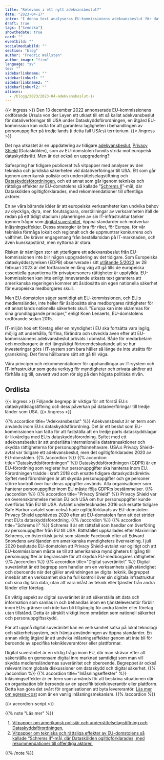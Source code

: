 ```yaml
---
title: "Relevans i ett nytt adekvansbeslut?"
date: "2023-04-17"
intro: "I denna text analyseras EU-kommissionens adekvansbeslut för dataöverföringar till USA och dess inverkan på europeiska verksamheter och medborgares rättigheter. Vi diskuterar även strategier för att säkerställa digital suveränitet och långsiktig hållbarhet i IT-miljöer för europeiska företag och myndigheter."
draft: true
tags: ["Svenska"]
showthedate: true
card: ""
eventbild: ""
socialmediabild: ""
section: "blog"
author: "Fredric Wallsten"
author_image: "firm"
language: "sv"
toc: ""
sidebarlinkname: ""
sidebarlinkurl: ""
sidebarlinkname2: ""
sidebarlinkurl2: ""
aliases:
  - /blogg/2023/2023-04-adekvansbeslut-1/
---
```


{{< ingress >}}
Den 13 december 2022 annonserade EU-kommissionens ordförande Ursula von der Leyen ett utkast till ett så kallat adekvansbeslut för dataöverföringar till USA under Dataskyddsförordningen, en åtgärd EU-kommission kan vidta för att garantera lagligheten i behandlingen av personuppgifter på tredje lands (i detta fall USA:s) territorium.
{{< /ingress >}}

Det nya utkastet är en uppdatering av tidigare [adekvansbeslut](#ordlista), [Privacy Shield](#ordlista) (Dataskölden), som av EU-domstolen funnits strida mot europeisk dataskyddsrätt. Men är det också en uppgradering?

Safespring har tidigare publicerat två vitpapper med analyser av den tekniska och juridiska säkerheten vid dataöverföringar till USA. Ett som går igenom amerikansk polisiär och underrättelselagstiftning och [Dataskyddsförordningen](#ordlista), och ett annat som går igenom tekniska och rättsliga effekter av EU-domstolens så kallade "[Schrems II](#ordlista)"-mål, där Dataskölden ogiltigförklarades, med rekommendationer till offentliga aktörer.

En av våra bärande idéer är att europeiska verksamheter kan undvika behov av olyckliga, dyra, men förutsägbara, omställningar av verksamheten ifall de redan på ett tidigt stadium i planeringen av sin IT-infrastruktur tänker igenom frågor som [digital suveränitet](#ordlista), öppna standarder och motverkar [inlåsningseffekter](#ordlista). Dessa strategier är bra för riket, för Europa, för vår tekniska förmåga lokalt och regionalt och de uppmuntrar konkurrens och valfrihet. De kräver engagemang från beställarsidan på IT-marknaden, och även kunskapstörst, men nyttorna är stora.

Risken är nämligen stor att ytterligare ett adekvansbeslut från EU-kommissionen inte blir någon uppgradering av det tidigare. Som Europeiska dataskyddsstyrelsen (EDPB) observerade i sitt [utlåtande 5/2023](https://edpb.europa.eu/system/files/2023-02/edpb_opinion52023_eu-us_dpf_en.pdf) av 28 februari 2023 är det fortfarande en lång väg att gå tills de europeiska essentiella garantierna för privatpersoners rättigheter är uppfyllda. EU-kommissionen kan inte enligt innevarande utkasts text garantera att amerikanska regeringen kommer att åsidosätta sin egen nationella säkerhet för europeiska medborgares skull.

Men EU-domstolen säger samtidigt att EU-kommissionen, och EU:s medlemsländer, inte heller får åsidosätta sina medborgares rättigheter för ett annat lands nationella säkerhets skull. "Europa kan inte skämmas för sina grundläggande principer," enligt Koen Lenaerts, EU-domstolens ordförande sedan 2015.

IT-miljön hos ett företag eller en myndighet i EU ska fortsätta vara laglig, möjlig att underhålla, förfina, förändra och utveckla även efter att EU-kommissionens adekvansbeslut prövats i domstol. Både för medarbetare och medborgare är det långsiktigt förtroendeskadande att se hur investeringar görs i IT-system som bara håller så länge de inte utsätts för granskning. Det finns hållbarare sätt att gå till väga.

Våra principer och rekommendationer för upphandlingar av IT-system och IT-infrastruktur som goda verktyg för myndigheter och privata aktörer att förhålla sig till, oavsett vad som rör sig på den högsta politiska nivån.

## Ordlista

{{< ingress >}}
Följande begrepp är viktiga för att förstå EU:s dataskyddslagstiftning och dess påverkan på dataöverföringar till tredje länder som USA.
{{< /ingress >}}

{{% accordion title="Adekvansbeslut" %}}
Adekvansbeslut är en term som används inom EU:s dataskyddsförordning.
Det är ett beslut som EU-kommissionen kan fatta för att fastställa att en tredje parts dataskyddslagar är likvärdiga med EU:s dataskyddsförordning.
Syftet med ett adekvansbeslut är att underlätta internationella datatransaktioner och skydda rättigheterna för personuppgiftsinnehavare.
USA:s Privacy Shield-avtal var tidigare ett adekvansbeslut, men det ogiltigförklarades 2020 av EU-domstolen.
{{% /accordion %}}
{{% accordion title="Dataskyddsförordningen" %}}
Dataskyddsförordningen (GDPR) är en EU-förordning som reglerar hur personuppgifter ska hanteras inom EU.
Förordningen trädde i kraft 2018 och ersatte tidigare dataskyddsdirektiv.
Syftet med förordningen är att skydda personuppgifter och ge personer större kontroll över hur deras uppgifter används.
Alla organisationer som hanterar personuppgifter inom EU måste följa GDPR:s bestämmelser.
{{% /accordion %}}
{{% accordion title="Privacy Shield" %}}
Privacy Shield var en överenskommelse mellan EU och USA om hur personuppgifter kunde överföras från EU till USA.
Avtalet undertecknades 2016 och ersatte tidigare Safe Harbor-avtalet som också hade ogiltigförklarats av EU-domstolen.
Privacy Shield upphävdes 2020 efter att EU-domstolen fann att det strider mot EU:s dataskyddsförordning.
{{% /accordion %}}
{{% accordion title="Schrems II" %}}
Schrems II är ett rättsfall som handlar om överföring av personuppgifter från EU till USA.
Rättsfallet uppkallades efter Maximilian Schrems, en österrikisk jurist som stämde Facebook efter att Edward Snowdens avslöjanden om amerikanska myndigheters övervakning.
I juli 2020 beslutade EU-domstolen att Privacy Shield-avtalet var ogiltigt och att EU-kommissionen måste se till att amerikanska myndigheters tillgång till personuppgifter är begränsade för att skydda EU-medborgares rättigheter.
{{% /accordion %}}
{{% accordion title="Digital suveränitet" %}}
Digital suveränitet är ett begrepp som handlar om en verksamhets självständighet och oberoende när det gäller användningen av digital teknik. Begreppet innebär att en verksamhet ska ha full kontroll över sin digitala infrastruktur och sina digitala data, utan att vara inlåst av teknik eller tjänster från andra länder eller företag.

En viktig aspekt av digital suveränitet är att säkerställa att data och information som samlas in och behandlas inom en tjänsteleverantör förblir inom EU:s gränser och inte kan bli tillgänglig för andra länder eller företag utan tillstånd. Detta är särskilt viktigt inom områden som nationell säkerhet och personuppgiftsskydd.

För att uppnå digital suveränitet kan en verksamhet satsa på lokal teknologi och säkerhetssystem, och främja användningen av öppna standarder. En annan viktig åtgärd är att undvika inlåsningseffekter genom att inte bli för beroende av specifika teknikleverantörer eller plattformar.

Digital suveränitet är en viktig fråga inom EU, där man strävar efter att säkerställa en gemensam digital inre marknad samtidigt som man vill skydda medlemsländernas suveränitet och oberoende. Begreppet är också relevant inom globala diskussioner om dataskydd och digital säkerhet.
{{% /accordion %}}
{{% accordion title="Inlåsningseffekter" %}}
Inlåsningseffekter är en term som används för att beskriva situationen där en organisation blir beroende av en specifik teknikleverantör eller plattform.
Detta kan göra det svårt för organisationen att byta levererantör. [Läs mer om egress-cost](/blogg/2023/2023-03-egress-cost/) som är en vanlig inlåsningsmekanism.
{{% /accordion %}}

{{< accordion-script >}}

{{% note "Läs mer" %}}

1. [Vitpapper om amerikansk polisiär och underrättelselagstiftning och Dataskyddsförordningen.](/whitepaper/cloudact/)
2. [Vitpapper om tekniska och rättsliga effekter av EU-domstolens så kallade “Schrems II”-mål, där Dataskölden ogiltigförklarades, med rekommendationer till offentliga aktörer.](/whitepaper/schrems-ii/)

{{% /note %}}

<script type="text/javascript">
var scrollLinks = document.querySelectorAll('a');

scrollLinks.forEach(function(link) {
  link.addEventListener('click', function(e) {
    e.preventDefault();
    
    var target = document.querySelector(this.getAttribute('href'));
    var targetTop = target.offsetTop;
    
    window.scrollTo({
      top: targetTop,
      behavior: 'smooth'
    });
    
    target.classList.add('scroll-animation');
    setTimeout(function() {
      target.classList.remove('scroll-animation');
    }, 1000);
  });
});
</script>
